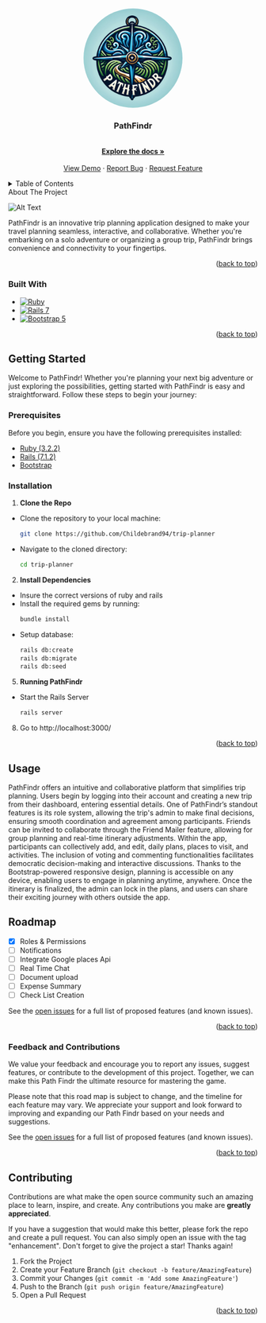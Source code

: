 <a name="readme-top"></a>

<br />
<div align="center">
  <a href="https://github.com/Childebrand94/trip-planner">
  <img src="app/assets/images/logo.png" alt="Logo" width="200" height="200" 
  style="border-radius: 50%;">
  </a>
<h3 align="center">PathFindr</h3>
  <p align="center">
    <br />
    <a href="https://github.com/Childebrand94/trip-planner"><strong>Explore the docs »</strong></a>
    <br />
    <br />
    <a href="https://github.com/Childebrand94/trip-planner">View Demo</a>
    ·
    <a href="https://github.com/Childebrand94/trip-planner/issues">Report Bug</a>
    ·
    <a href="https://github.com/Childebrand94/trip-planner/issues">Request Feature</a>
  </p>
</div>
<!-- TABLE OF CONTENTS -->
<details>
  <summary>Table of Contents</summary>
  <ol>
    <li>
      <a href="#about-the-project">About The Project</a>
      <ul>
        <li><a href="#built-with">Built With</a></li>
      </ul>
    </li>
    <li>
      <a href="#getting-started">Getting Started</a>
      <ul>
        <li><a href="#prerequisites">Prerequisites</a></li>
        <li><a href="#installation">Installation</a></li>
      </ul>
    </li>
    <li><a href="#usage">Usage</a></li>
    <li><a href="#roadmap">Roadmap</a></li>
    <li><a href="#contributing">Contributing</a></li>
    <li><a href="#license">License</a></li>
    <li><a href="#contact">Contact</a></li>
    <li><a href="#acknowledgments">Acknowledgments</a></li>
  </ol>
</details>
<!-- ABOUT THE PROJECT -->
About The Project

![Alt Text]()

PathFindr is an innovative trip planning application designed to make your 
travel planning seamless, interactive, and collaborative. Whether you're 
embarking on a solo adventure or organizing a group trip, 
PathFindr brings convenience and connectivity to your fingertips.


<p align="right">(<a href="#readme-top">back to top</a>)</p>

### Built With

-   [![Ruby][Ruby]][Ruby-url]
-   [![Rails 7][Rails 7]][Rails 7-url]
-   [![Bootstrap 5][Bootstrap 5]][Bootstrap 5-url]

<p align="right">(<a href="#readme-top">back to top</a>)</p>

<!-- GETTING STARTED -->

## Getting Started

Welcome to PathFindr! Whether you're planning your next big adventure or just 
exploring the possibilities, getting started with PathFindr is easy and 
straightforward. Follow these steps to begin your journey:

### Prerequisites

Before you begin, ensure you have the following prerequisites installed:

-   [Ruby (3.2.2)](https://www.ruby-lang.org/en/)
-   [Rails (7.1.2)](https://rubyonrails.org/)
-   [Bootstrap](https://getbootstrap.com/)


### Installation

1. **Clone the Repo**
- Clone the repository to your local machine:
    ```sh
    git clone https://github.com/Childebrand94/trip-planner
    ```
- Navigate to the cloned directory:
    ```sh
    cd trip-planner
    ```
2. **Install Dependencies**
- Insure the correct versions of ruby and rails
- Install the required gems by running:
    ```sh
    bundle install
    ```
- Setup database:
    ```sh
    rails db:create
    rails db:migrate
    rails db:seed
    ```
5. **Running PathFindr**
- Start the Rails Server
    ```sh
    rails server
    ```
8. Go to http://localhost:3000/

<p align="right">(<a href="#readme-top">back to top</a>)</p>

<!-- USAGE EXAMPLES -->

## Usage
PathFindr offers an intuitive and collaborative platform that simplifies 
trip planning. Users begin by logging into their account and creating a 
new trip from their dashboard, entering essential details. One of PathFindr’s 
standout features is its role system, allowing the trip's admin to make final 
decisions, ensuring smooth coordination and agreement among participants. 
Friends can be invited to collaborate through the Friend Mailer feature, 
allowing for group planning and real-time itinerary adjustments. Within the 
app, participants can collectively add, and edit, daily plans, places to 
visit, and activities. The inclusion of voting and commenting functionalities 
facilitates democratic decision-making and interactive discussions. Thanks to the Bootstrap-powered responsive design, planning is accessible on any device, enabling users to engage in planning anytime, anywhere. Once the itinerary is finalized, the admin can lock in the plans, and users can share their exciting journey with others outside the app.

<!-- ROADMAP -->

## Roadmap

-   [x] Roles & Permissions
-   [ ] Notifications 
-   [ ] Integrate Google places Api
-   [ ] Real Time Chat
-   [ ] Document upload
-   [ ] Expense Summary
-   [ ] Check List Creation

See the [open issues](https://github.com/Childebrand94/trip-planner/issues) for a full list of proposed features (and known issues).

<p align="right">(<a href="#readme-top">back to top</a>)</p>

### Feedback and Contributions

We value your feedback and encourage you to report any issues, suggest features, or contribute to the development of this project. Together, we can make this Path Findr the ultimate resource for mastering the game.

Please note that this road map is subject to change, and the timeline for each feature may vary. We appreciate your support and look forward to improving and expanding our Path Findr based on your needs and suggestions.

See the [open issues](https://github.com/Childebrand94/trip-planner/issues) for a full list of proposed features (and known issues).

<p align="right">(<a href="#readme-top">back to top</a>)</p>

<!-- CONTRIBUTING -->

## Contributing

Contributions are what make the open source community such an amazing place to learn, inspire, and create. Any contributions you make are **greatly appreciated**.

If you have a suggestion that would make this better, please fork the repo and create a pull request. You can also simply open an issue with the tag "enhancement".
Don't forget to give the project a star! Thanks again!

1. Fork the Project
2. Create your Feature Branch (`git checkout -b feature/AmazingFeature`)
3. Commit your Changes (`git commit -m 'Add some AmazingFeature'`)
4. Push to the Branch (`git push origin feature/AmazingFeature`)
5. Open a Pull Request

<p align="right">(<a href="#readme-top">back to top</a>)</p>

<!-- MARKDOWN LINKS & IMAGES -->

[Ruby]: https://img.shields.io/badge/Ruby-CC342D?style=for-the-badge&logo=ruby&logoColor=white
[Ruby-url]: https://www.ruby-lang.org/
[Rails 7]: https://img.shields.io/badge/Rails%207-CC0000?style=for-the-badge&logo=ruby-on-rails&logoColor=white
[Rails 7-url]: https://rubyonrails.org/
[Bootstrap 5]: https://img.shields.io/badge/Bootstrap%205-7952B3?style=for-the-badge&logo=bootstrap&logoColor=white
[Bootstrap 5-url]: https://getbootstrap.com/

